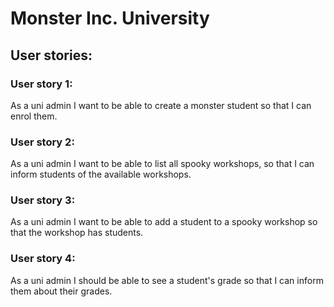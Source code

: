 # Monster Inc. University

## User stories:
### User story 1:
 As a uni admin 
 I want to be able to create a monster student 
 so that I can enrol them.
 
### User story 2:
As a uni admin I want to be able to list all spooky workshops, 
so that I can inform students of the available workshops.

### User story 3:
As a uni admin I want to be able to add a student to a spooky workshop
so that the workshop has students.

### User story 4:
As a uni admin I should be able to see a student's grade so that I can
inform them about their grades.

 
